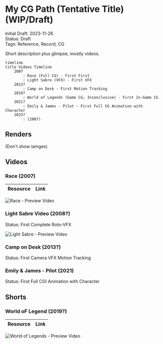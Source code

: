 # My CG Path (Tentative Title) (WIP/Draft)

Initial Draft: 2023-11-26  
Status: Draft  
Tags: Reference, Record, CG

Short description plus glimpse, mostly videos.

```mermaid
timeline
title Videos Timeline
    2007
        : Race (Full CG) - First First
        : Light Sabre (VFX) - First VFX
    2013?
        : Camp on Desk - First Motion Tracking
    2019?
        : World of Legends (Game CG; Inconclusive) - First In-Game CG
    2021?
        : Emily & James - Pilot - First Full CG Animation with Character
    2023?
        : (2007)
```

## Renders

(Don't show iamges)

## Videos

### Race (2007)

|Resource|Link|
|-|-|

![Race - Preview Video]()

### Light Sabre Video (2008?)

Status: First Complete Roto-VFX

![Light Sabre - Preview Video]()

### Camp on Desk (2013?)

Status: First Camera VFX Motion Tracking

### Emily & James - Pilot (2021)

Status: First Full CGI Animation with Character

<!-- 2007 (2023) -->

## Shorts

### World oF Legend (2019?)

|Resource|Link|
|-|-|

![World of Legends - Preview Video]()